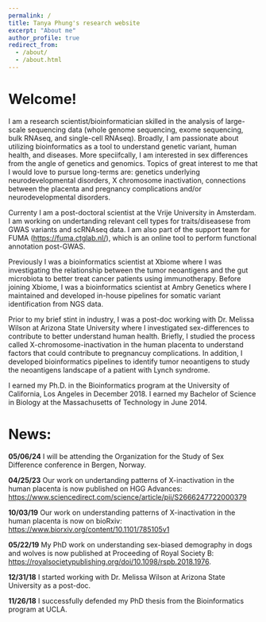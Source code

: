 ```yaml
---
permalink: /
title: Tanya Phung's research website
excerpt: "About me"
author_profile: true
redirect_from: 
  - /about/
  - /about.html
---
```


# Welcome!
I am a research scientist/bioinformatician skilled in the analysis of large-scale sequencing data (whole genome sequencing, exome sequencing, bulk RNAseq, and single-cell RNAseq). Broadly, I am passionate about utilizing bioinformatics as a tool to understand genetic variant, human health, and diseases. More speciifcally, I am interested in sex differences from the angle of genetics and genomics. Topics of great interest to me that I would love to pursue long-terms are: genetics underlying neurodevelopmental disorders, X chromosome inactivation, connections between the placenta and pregnancy complications and/or neurodevelopmental disorders. 

Currenty I am a post-doctoral scientist at the Vrije University in Amsterdam. I am working on undertanding relevant cell types for traits/diseasese from GWAS variants and scRNAseq data. I am also part of the support team for FUMA (https://fuma.ctglab.nl/), which is an online tool to perform functional annotation post-GWAS. 

Previously I was a bioinformatics scientist at Xbiome where I was investigating the relationship between the tumor neoantigens and the gut microbiota to better treat cancer patients using immunotherapy. Before joining Xbiome, I was a bioinformatics scientist at Ambry Genetics where I maintained and developed in-house pipelines for somatic variant identification from NGS data. 

Prior to my brief stint in industry, I was a post-doc working with Dr. Melissa Wilson at Arizona State University where I investigated sex-differences to contribute to better understand human health. Briefly, I studied the process called X-chromosome-inactivation in the human placenta to understand factors that could contribute to pregnancuy complications. In addition, I developed bioinformatics pipelines to identify tumor neoantigens to study the neoantigens landscape of a patient with Lynch syndrome. 

I earned my Ph.D. in the Bioinformatics program at the University of California, Los Angeles in December 2018. I earned my Bachelor of Science in Biology at the Massachusetts of Technology in June 2014.

# News:
**05/06/24** I will be attending the Organization for the Study of Sex Difference conference in Bergen, Norway.

**04/25/23** Our work on undertanding patterns of X-inactivation in the human placenta is now published on HGG Advances: https://www.sciencedirect.com/science/article/pii/S2666247722000379

**10/03/19** Our work on understanding patterns of X-inactivation in the human placenta is now on bioRxiv: https://www.biorxiv.org/content/10.1101/785105v1

**05/22/19** My PhD work on understanding sex-biased demography in dogs and wolves is now published at Proceeding of Royal Society B: https://royalsocietypublishing.org/doi/10.1098/rspb.2018.1976.

**12/31/18** I started working with Dr. Melissa Wilson at Arizona State University as a post-doc.

**11/26/18** I successfully defended my PhD thesis from the Bioinformatics program at UCLA.
